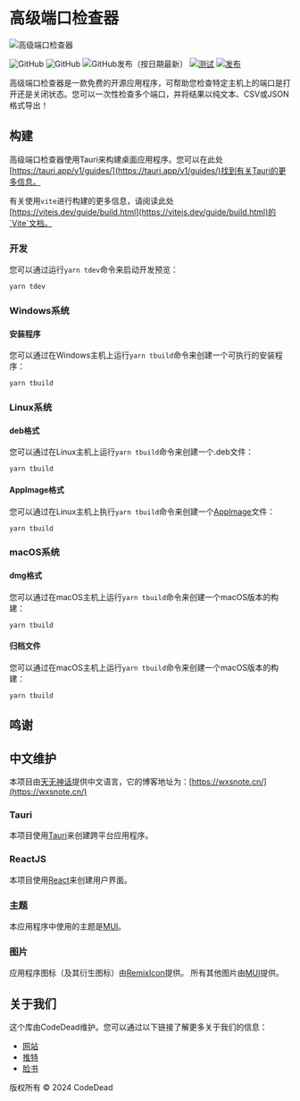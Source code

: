 # 高级端口检查器

![高级端口检查器](https://i.imgur.com/vdt1sXZ.png)

![GitHub](https://img.shields.io/badge/语言-JavaScript+Rust-绿色)
![GitHub](https://img.shields.io/github/license/CodeDead/Advanced-PortChecker)
![GitHub发布（按日期最新）](https://img.shields.io/github/v/release/CodeDead/Advanced-PortChecker)
[![测试](https://github.com/CodeDead/Advanced-PortChecker/actions/workflows/test.yml/badge.svg)](https://github.com/CodeDead/Advanced-PortChecker/actions/workflows/test.yml)
[![发布](https://github.com/CodeDead/Advanced-PortChecker/actions/workflows/release.yml/badge.svg)](https://github.com/CodeDead/Advanced-PortChecker/actions/workflows/release.yml)

高级端口检查器是一款免费的开源应用程序，可帮助您检查特定主机上的端口是打开还是关闭状态。您可以一次性检查多个端口，并将结果以纯文本、CSV或JSON格式导出！

## 构建

高级端口检查器使用Tauri来构建桌面应用程序。您可以在此处[https://tauri.app/v1/guides/](https://tauri.app/v1/guides/)找到有关Tauri的更多信息。

有关使用`vite`进行构建的更多信息，请阅读此处[https://vitejs.dev/guide/build.html](https://vitejs.dev/guide/build.html)的`Vite`文档。

### 开发

您可以通过运行`yarn tdev`命令来启动开发预览：
```shell
yarn tdev
```

### Windows系统

#### 安装程序

您可以通过在Windows主机上运行`yarn tbuild`命令来创建一个可执行的安装程序：
```shell
yarn tbuild
```

### Linux系统

#### deb格式

您可以通过在Linux主机上运行`yarn tbuild`命令来创建一个.deb文件：
```shell
yarn tbuild
```

#### AppImage格式

您可以通过在Linux主机上执行`yarn tbuild`命令来创建一个[AppImage](https://appimage.github.io/)文件：
```shell
yarn tbuild
```

### macOS系统

#### dmg格式

您可以通过在macOS主机上运行`yarn tbuild`命令来创建一个macOS版本的构建：
```shell
yarn tbuild
```

#### 归档文件

您可以通过在macOS主机上运行`yarn tbuild`命令来创建一个macOS版本的构建：
```shell
yarn tbuild
```

## 鸣谢

## 中文维护
本项目由[天无神话](https://github.com/2031301686)提供中文语言，它的博客地址为：[https://wxsnote.cn/](https://wxsnote.cn/)

### Tauri
本项目使用[Tauri](https://tauri.app/)来创建跨平台应用程序。

### ReactJS
本项目使用[React](https://reactjs.org/)来创建用户界面。

### 主题
本应用程序中使用的主题是[MUI](https://mui.com/)。

### 图片
应用程序图标（及其衍生图标）由[RemixIcon](https://remixicon.com/)提供。
所有其他图片由[MUI](https://mui.com/material-ui/material-icons/)提供。

## 关于我们
这个库由CodeDead维护。您可以通过以下链接了解更多关于我们的信息：
* [网站](https://codedead.com/)
* [推特](https://twitter.com/C0DEDEAD/)
* [脸书](https://facebook.com/deadlinecodedead/)

版权所有 © 2024 CodeDead 
